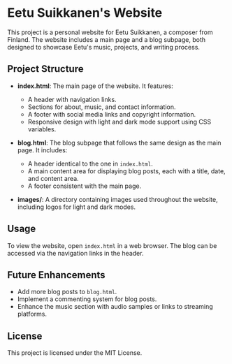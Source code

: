 # Eetu Suikkanen's Website

This project is a personal website for Eetu Suikkanen, a composer from Finland. The website includes a main page and a blog subpage, both designed to showcase Eetu's music, projects, and writing process.

## Project Structure

- **index.html**: The main page of the website. It features:
  - A header with navigation links.
  - Sections for about, music, and contact information.
  - A footer with social media links and copyright information.
  - Responsive design with light and dark mode support using CSS variables.

- **blog.html**: The blog subpage that follows the same design as the main page. It includes:
  - A header identical to the one in `index.html`.
  - A main content area for displaying blog posts, each with a title, date, and content area.
  - A footer consistent with the main page.

- **images/**: A directory containing images used throughout the website, including logos for light and dark modes.

## Usage

To view the website, open `index.html` in a web browser. The blog can be accessed via the navigation links in the header.

## Future Enhancements

- Add more blog posts to `blog.html`.
- Implement a commenting system for blog posts.
- Enhance the music section with audio samples or links to streaming platforms.

## License

This project is licensed under the MIT License.